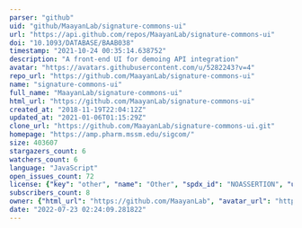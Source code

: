 ```yaml
---
parser: "github"
uid: "github/MaayanLab/signature-commons-ui"
url: "https://api.github.com/repos/MaayanLab/signature-commons-ui"
doi: "10.1093/DATABASE/BAAB038"
timestamp: "2021-10-24 00:35:14.638752"
description: "A front-end UI for demoing API integration"
avatar: "https://avatars.githubusercontent.com/u/5282243?v=4"
repo_url: "https://github.com/MaayanLab/signature-commons-ui"
name: "signature-commons-ui"
full_name: "MaayanLab/signature-commons-ui"
html_url: "https://github.com/MaayanLab/signature-commons-ui"
created_at: "2018-11-19T22:04:12Z"
updated_at: "2021-01-06T01:15:29Z"
clone_url: "https://github.com/MaayanLab/signature-commons-ui.git"
homepage: "https://amp.pharm.mssm.edu/sigcom/"
size: 403607
stargazers_count: 6
watchers_count: 6
language: "JavaScript"
open_issues_count: 72
license: {"key": "other", "name": "Other", "spdx_id": "NOASSERTION", "url": null, "node_id": "MDc6TGljZW5zZTA="}
subscribers_count: 8
owner: {"html_url": "https://github.com/MaayanLab", "avatar_url": "https://avatars.githubusercontent.com/u/5282243?v=4", "login": "MaayanLab", "type": "Organization"}
date: "2022-07-23 02:24:09.281822"
---
```

